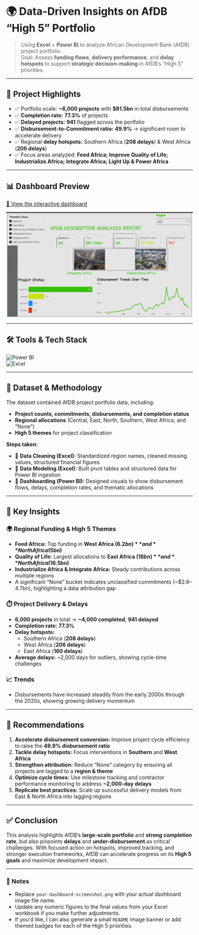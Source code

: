 # 🌍 Data-Driven Insights on AfDB “High 5” Portfolio

> Using **Excel** + **Power BI** to analyze African Development Bank (AfDB) project portfolio.  
> Goal: Assess **funding flows**, **delivery performance**, and **delay hotspots** to support **strategic decision-making** in AfDB’s “High 5” priorities.

---

## 🚀 Project Highlights
- ✅ Portfolio scale: **~6,000 projects** with **$81.5bn** in total disbursements  
- ✅ **Completion rate:** **77.3%** of projects  
- ✅ **Delayed projects:** **941** flagged across the portfolio  
- ✅ **Disbursement-to-Commitment ratio:** **49.9%** → significant room to accelerate delivery  
- ✅ Regional **delay hotspots:** Southern Africa (**208 delays**) & West Africa (**206 delays**)  
- ✅ Focus areas analyzed: **Feed Africa; Improve Quality of Life; Industrialize Africa; Integrate Africa; Light Up & Power Africa**

---

## 📊 Dashboard Preview
[🔗 View the interactive dashboard](https://app.powerbi.com/links/lw-4taahVr?ctid=940b29f2-18a4-4aad-9354-e83cbb13f27d&pbi_source=linkShare)

![Dashboard](afdb.png)

---

## 🛠️ Tools & Tech Stack
![Power BI](https://img.shields.io/badge/PowerBI-F2C811?style=for-the-badge&logo=powerbi&logoColor=black)  
![Excel](https://img.shields.io/badge/Excel-217346?style=for-the-badge&logo=microsoft-excel&logoColor=white)

---

## 📂 Dataset & Methodology
The dataset contained AfDB project portfolio data, including:  
- **Project counts, commitments, disbursements, and completion status**  
- **Regional allocations** (Central, East, North, Southern, West Africa, and “None”)  
- **High 5 themes** for project classification

**Steps taken:**  
- 🔹 **Data Cleaning (Excel):** Standardized region names, cleaned missing values, structured financial figures  
- 🔹 **Data Modeling (Excel):** Built pivot tables and structured data for Power BI ingestion  
- 🔹 **Dashboarding (Power BI):** Designed visuals to show disbursement flows, delays, completion rates, and thematic allocations

---

## 🔎 Key Insights

### 🌍 Regional Funding & High 5 Themes
- **Feed Africa:** Top funding in **West Africa ($6.2bn)** and **North Africa ($5bn)**  
- **Quality of Life:** Largest allocations to **East Africa ($18bn)** and **North Africa ($16.5bn)**  
- **Industrialize Africa & Integrate Africa:** Steady contributions across multiple regions  
- A significant “None” bucket indicates unclassified commitments (~$2.6–4.7bn), highlighting a data attribution gap

### ⏱️ Project Delivery & Delays
- **6,000 projects** in total → **~4,000 completed**, **941 delayed**  
- **Completion rate:** **77.3%**  
- **Delay hotspots:**  
  - Southern Africa (**208 delays**)  
  - West Africa (**206 delays**)  
  - East Africa (**160 delays**)  
- **Average delays:** ~2,000 days for outliers, showing cycle-time challenges

### 📈 Trends
- Disbursements have increased steadily from the early 2000s through the 2020s, showing growing delivery momentum

---

## 📌 Recommendations
1. **Accelerate disbursement conversion:** Improve project cycle efficiency to raise the **49.9% disbursement ratio**  
2. **Tackle delay hotspots:** Focus interventions in **Southern** and **West Africa**  
3. **Strengthen attribution:** Reduce “None” category by ensuring all projects are tagged to a **region & theme**  
4. **Optimize cycle times:** Use milestone tracking and contractor performance monitoring to address **~2,000-day delays**  
5. **Replicate best practices:** Scale up successful delivery models from East & North Africa into lagging regions

---

## ✅ Conclusion
This analysis highlights AfDB’s **large-scale portfolio** and **strong completion rate**, but also pinpoints **delays** and **under-disbursement** as critical challenges. With focused action on hotspots, improved tracking, and stronger execution frameworks, AfDB can accelerate progress on its **High 5 goals** and maximize development impact.

---

### 📎 Notes
- Replace `your-dashboard-screenshot.png` with your actual dashboard image file name.  
- Update any numeric figures to the final values from your Excel workbook if you make further adjustments.  
- If you'd like, I can also generate a small `README` image banner or add themed badges for each of the High 5 priorities.



